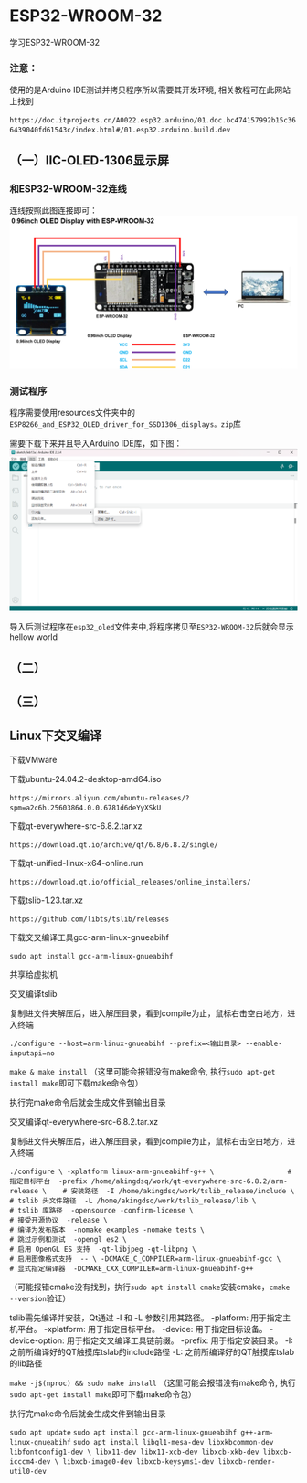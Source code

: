# ESP32-WROOM-32
 学习ESP32-WROOM-32 
### 注意：
使用的是Arduino IDE测试并拷贝程序所以需要其开发环境, 相关教程可在此网站上找到

`https://doc.itprojects.cn/A0022.esp32.arduino/01.doc.bc474157992b15c366439040fd61543c/index.html#/01.esp32.arduino.build.dev`
## （一）IIC-OLED-1306显示屏
### 和ESP32-WROOM-32连线 
连线按照此图连接即可：
![IIC-OLED-1306连线图](https://github.com/AkingDsq/ESP32-WROOM-32/blob/main/images/IIC-OLED-1306连线图.png)
### 测试程序
程序需要使用resources文件夹中的`ESP8266_and_ESP32_OLED_driver_for_SSD1306_displays。zip`库 

需要下载下来并且导入Arduino IDE库，如下图：
![导入库](https://github.com/AkingDsq/ESP32-WROOM-32/blob/main/images/导入库.png)

导入后测试程序在`esp32_oled`文件夹中,将程序拷贝至`ESP32-WROOM-32`后就会显示hellow world
## （二）

## （三）

## Linux下交叉编译

下载VMware 

下载ubuntu-24.04.2-desktop-amd64.iso 

`https://mirrors.aliyun.com/ubuntu-releases/?spm=a2c6h.25603864.0.0.6781d6deYyXSkU` 

下载qt-everywhere-src-6.8.2.tar.xz 

`https://download.qt.io/archive/qt/6.8/6.8.2/single/` 

下载qt-unified-linux-x64-online.run  

`https://download.qt.io/official_releases/online_installers/` 

下载tslib-1.23.tar.xz 

`https://github.com/libts/tslib/releases` 

下载交叉编译工具gcc-arm-linux-gnueabihf

`sudo apt install gcc-arm-linux-gnueabihf` 

共享给虚拟机 

交叉编译tslib

复制进文件夹解压后，进入解压目录，看到compile为止，鼠标右击空白地方，进入终端 

`./configure --host=arm-linux-gnueabihf --prefix=<输出目录> --enable-inputapi=no` 

`make & make install` （这里可能会报错没有make命令, 执行`sudo apt-get install make`即可下载make命令包）

执行完make命令后就会生成文件到输出目录 

交叉编译qt-everywhere-src-6.8.2.tar.xz 

复制进文件夹解压后，进入解压目录，看到compile为止，鼠标右击空白地方，进入终端 

`./configure \ -xplatform linux-arm-gnueabihf-g++ \                  # 指定目标平台 
-prefix /home/akingdsq/work/qt-everywhere-src-6.8.2/arm-release \    # 安装路径 
-I /home/akingdsq/work/tslib_release/include \                       # tslib 头文件路径 
-L /home/akingdsq/work/tslib_release/lib \                           # tslib 库路径 
-opensource -confirm-license \                                       # 接受开源协议 
-release \                                                           # 编译为发布版本 
-nomake examples -nomake tests \                                     # 跳过示例和测试 
-opengl es2 \                                                        # 启用 OpenGL ES 支持 
-qt-libjpeg -qt-libpng \                                             # 启用图像格式支持 
-- \ -DCMAKE_C_COMPILER=arm-linux-gnueabihf-gcc \                    # 显式指定编译器 
-DCMAKE_CXX_COMPILER=arm-linux-gnueabihf-g++` 

（可能报错cmake没有找到，执行`sudo apt install cmake`安装cmake，`cmake --version`验证）

tslib需先编译并安装，Qt通过 -I 和 -L 参数引用其路径。
-platform: 用于指定主机平台。
-xplatform: 用于指定目标平台。
-device: 用于指定目标设备。
-device-option: 用于指定交叉编译工具链前缀。
-prefix: 用于指定安装目录。
-I: 之前所编译好的QT触摸库tslab的include路径
-L: 之前所编译好的QT触摸库tslab的lib路径

`make -j$(nproc) && sudo make install` （这里可能会报错没有make命令, 执行`sudo apt-get install make`即可下载make命令包）

执行完make命令后就会生成文件到输出目录 

`sudo apt update`
`sudo apt install gcc-arm-linux-gnueabihf g++-arm-linux-gnueabihf` 
`sudo apt install libgl1-mesa-dev libxkbcommon-dev libfontconfig1-dev \
libx11-dev libx11-xcb-dev libxcb-xkb-dev libxcb-icccm4-dev \
libxcb-image0-dev libxcb-keysyms1-dev libxcb-render-util0-dev`

